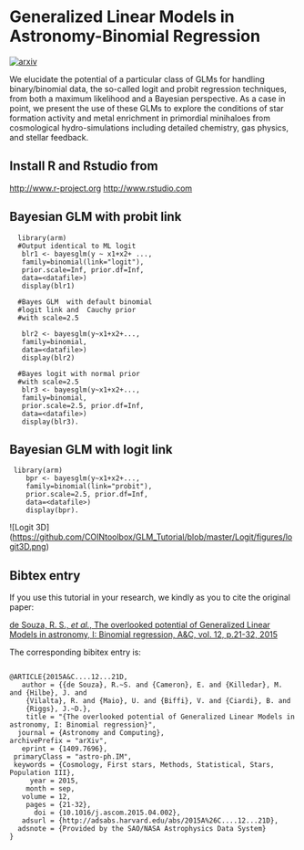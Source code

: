 # Generalized Linear Models in Astronomy-Binomial Regression
[![arxiv](http://img.shields.io/badge/arXiv-1503.07736-lightgrey.svg?style=plastic)](http://arxiv.org/abs/1409.7696)


We elucidate the potential of a particular class of GLMs for handling binary/binomial data, the so-called logit and probit regression techniques, from both a maximum likelihood and a Bayesian perspective. As a case in point, we present the use of these GLMs to explore the conditions of star formation activity and metal enrichment in primordial minihaloes from cosmological hydro-simulations including detailed chemistry, gas physics, and stellar feedback.

## Install R and Rstudio from 

http://www.r-project.org
http://www.rstudio.com

## Bayesian GLM with probit link 
```{r,results='hide',message=FALSE, cache=FALSE}
  library(arm) 
  #Output identical to ML logit
   blr1 <- bayesglm(y ~ x1+x2+ ..., 
   family=binomial(link="logit"),
   prior.scale=Inf, prior.df=Inf,
   data=<datafile>)
   display(blr1)          
                
  #Bayes GLM  with default binomial
  #logit link and  Cauchy prior
  #with scale=2.5
   
   blr2 <- bayesglm(y~x1+x2+...,          
   family=binomial,
   data=<datafile>)
   display(blr2)
   
  #Bayes logit with normal prior 
  #with scale=2.5                    
   blr3 <- bayesglm(y~x1+x2+..., 
   family=binomial,
   prior.scale=2.5, prior.df=Inf,
   data=<datafile>)
   display(blr3). 
```
## Bayesian GLM with logit link 
```{r,results='hide',message=FALSE, cache=FALSE}
 library(arm)
    bpr <- bayesglm(y~x1+x2+...,
    family=binomial(link="probit"), 
    prior.scale=2.5, prior.df=Inf,
    data=<datafile>)
    display(bpr).
```

![Logit 3D] 
(https://github.com/COINtoolbox/GLM_Tutorial/blob/master/Logit/figures/logit3D.png)



## Bibtex entry

If you use this tutorial in your research, we kindly as you to cite the original paper:

[de Souza, R. S.,  *et al.*,  The overlooked potential of Generalized Linear Models in astronomy, I: Binomial regression, A&C, vol. 12, p.21-32, 2015](http://adsabs.harvard.edu/abs/2015A%26C....12...21D)

The corresponding bibitex entry is:

```

@ARTICLE{2015A&C....12...21D,
   author = {{de Souza}, R.~S. and {Cameron}, E. and {Killedar}, M. and {Hilbe}, J. and 
	{Vilalta}, R. and {Maio}, U. and {Biffi}, V. and {Ciardi}, B. and 
	{Riggs}, J.~D.},
    title = "{The overlooked potential of Generalized Linear Models in astronomy, I: Binomial regression}",
  journal = {Astronomy and Computing},
archivePrefix = "arXiv",
   eprint = {1409.7696},
 primaryClass = "astro-ph.IM",
 keywords = {Cosmology, First stars, Methods, Statistical, Stars, Population III},
     year = 2015,
    month = sep,
   volume = 12,
    pages = {21-32},
      doi = {10.1016/j.ascom.2015.04.002},
   adsurl = {http://adsabs.harvard.edu/abs/2015A%26C....12...21D},
  adsnote = {Provided by the SAO/NASA Astrophysics Data System}
}

```





